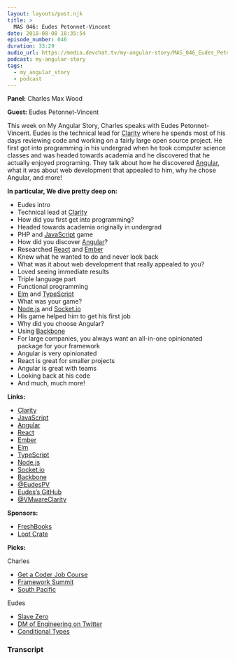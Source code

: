 ```yaml
---
layout: layouts/post.njk
title: >
  MAS 046: Eudes Petonnet-Vincent
date: 2018-08-08 18:35:54
episode_number: 046
duration: 33:29
audio_url: https://media.devchat.tv/my-angular-story/MAS_046_Eudes_Petonnet-Vincent.mp3
podcast: my-angular-story
tags:
  - my_angular_story
  - podcast
---
```


**Panel:** Charles Max Wood

**Guest:** Eudes Petonnet-Vincent

This week on My Angular Story, Charles speaks with Eudes Petonnet-Vincent. Eudes is the technical lead for [Clarity](https://vmware.github.io/clarity/) where he spends most of his days reviewing code and working on a fairly large open source project. He first got into programming in his undergrad when he took computer science classes and was headed towards academia and he discovered that he actually enjoyed programing. They talk about how he discovered [Angular](https://angular.io/), what it was about web development that appealed to him, why he chose Angular, and more!

**In particular, We dive pretty deep on:**

- Eudes intro
- Technical lead at [Clarity](https://vmware.github.io/clarity/)
- How did you first get into programming?
- Headed towards academia originally in undergrad
- PHP and [JavaScript](https://www.javascript.com/) game
- How did you discover [Angular](https://angular.io/)?
- Researched [React](https://reactjs.org/) and [Ember](https://www.emberjs.com/)
- Knew what he wanted to do and never look back
- What was it about web development that really appealed to you?
- Loved seeing immediate results
- Triple language part
- Functional programming
- [Elm](http://elm-lang.org/) and [TypeScript](https://www.typescriptlang.org/)
- What was your game?
- [Node.js](https://nodejs.org/en/) and [Socket.io](https://socket.io/)
- His game helped him to get his first job
- Why did you choose Angular?
- Using [Backbone](http://backbonejs.org/)
- For large companies, you always want an all-in-one opinionated package for your framework
- Angular is very opinionated
- React is great for smaller projects
- Angular is great with teams
- Looking back at his code
- And much, much more!

**Links:**

- [Clarity](https://vmware.github.io/clarity/)
- [JavaScript](https://www.javascript.com/)
- [Angular](https://angular.io/)
- [React](https://reactjs.org/)
- [Ember](https://www.emberjs.com/)
- [Elm](http://elm-lang.org/)
- [TypeScript](https://www.typescriptlang.org/)
- [Node.js](https://nodejs.org/en/)
- [Socket.io](https://socket.io/)
- [Backbone](http://backbonejs.org/)
- [@EudesPV](https://twitter.com/eudespv?lang=ca)
- [Eudes’s GitHub](https://github.com/youdz)
- [@VMwareClarity](https://twitter.com/VMwareClarity)

**Sponsors:**

- [FreshBooks](https://www.freshbooks.com/invoice?ref=11731&utm_source=pbm&utm_medium=affiliate-program&utm_influencer=419364&utm_campaign=podcast-influencers)
- [Loot Crate](https://www.lootcrate.com/)

**Picks:**

Charles

- [Get a Coder Job Course](https://devchat.tv/store/get-a-coder-job-video-course/)
- [Framework Summit](https://www.frameworksummit.com/)
- [South Pacific](https://itunes.apple.com/us/movie/south-pacific-1958/id394798560)

Eudes

- [Slave Zero](https://store.steampowered.com/app/328470/Slave_Zero/)
- [DM of Engineering on Twitter](https://twitter.com/dmofengineering?lang=en)
- [Conditional Types](https://www.typescriptlang.org/docs/handbook/release-notes/typescript-2-8.html)

### Transcript
